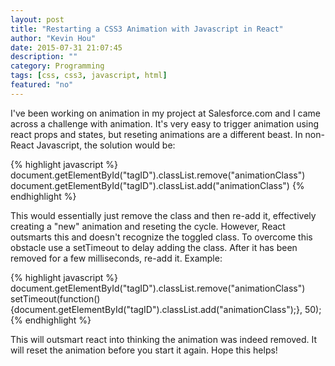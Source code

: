 ```yaml
---
layout: post
title: "Restarting a CSS3 Animation with Javascript in React"
author: "Kevin Hou"
date: 2015-07-31 21:07:45
description: ""
category: Programming
tags: [css, css3, javascript, html]
featured: "no"
---
```

I've been working on animation in my project at Salesforce.com and I came across a challenge with animation. It's very easy to trigger animation using react props and states, but reseting animations are a different beast. In non-React Javascript, the solution would be:

{% highlight javascript %}
document.getElementById("tagID").classList.remove("animationClass")
document.getElementById("tagID").classList.add("animationClass")
{% endhighlight %}
 
This would essentially just remove the class and then re-add it, effectively creating a "new" animation and reseting the cycle. However, React outsmarts this and doesn't recognize the toggled class. To overcome this obstacle use a setTimeout to delay adding the class. After it has been removed for a few milliseconds, re-add it. Example:

{% highlight javascript %}
document.getElementById("tagID").classList.remove("animationClass")
setTimeout(function() {document.getElementById("tagID").classList.add("animationClass");}, 50);
{% endhighlight %}
 
This will outsmart react into thinking the animation was indeed removed. It will reset the animation before you start it again. Hope this helps!
